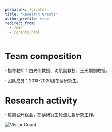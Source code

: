 ```yaml
---
permalink: /grants/
title: "Research Grants"
author_profile: true
redirect_from: 
  - /md/
  - /grants.html
---
```


# Team composition 

·     指导教师：白光伟教授、沈航副教授、王天荆副教授。

·     团队成员：2018-2020级在读研究生。

# Research activity

·     每周召开组会，在读研究生轮流汇报研究工作。

![Visitor Count](https://profile-counter.glitch.me/wang-tianjing/count.svg)